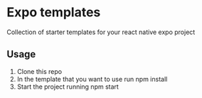 # Expo templates

Collection of starter templates for your react native expo project

## Usage

1. Clone this repo
2. In the template that you want to use run npm install
3. Start the project running npm start
